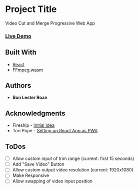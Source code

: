 # Project Title
Video Cut and Merge Progressive Web App

### [Live Demo](https://video-cut-and-merge-pwa-688d6.web.app/)

## Built With

* [React](https://reactjs.org/) 
* [FFmpeg.wasm](https://ffmpegwasm.github.io/)


## Authors

* **Bon Lester Roan** 


## Acknowledgments

* Fireship - [Initial Idea](https://www.youtube.com/watch?v=-OTc0Ki7Sv0)
* Tori Pope - [Setting up React App as PWA](https://medium.com/@toricpope/transform-a-react-app-into-a-progressive-web-app-pwa-dea336bd96e6)

## ToDos
- [ ] Allow custom input of trim range (current: first 15 seconds)
- [ ] Add "Save Video" Button
- [ ] Allow custom output video resolution (current: 1920x1080)
- [ ] Make Responsive
- [ ] Allow swapping of video input position
